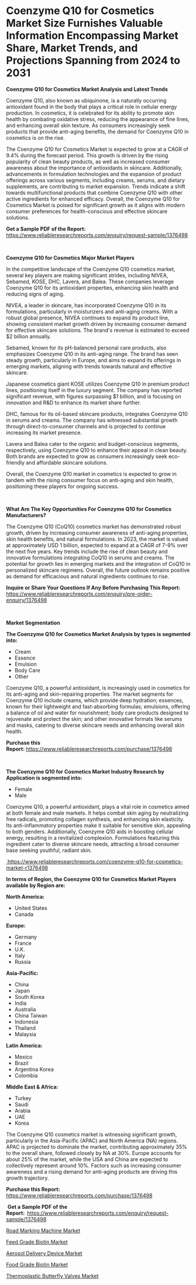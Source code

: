<p><h1>Coenzyme Q10 for Cosmetics Market Size Furnishes Valuable Information Encompassing Market Share, Market Trends, and Projections Spanning from 2024 to 2031</h1></p><p><strong>Coenzyme Q10 for Cosmetics Market Analysis and Latest Trends</strong></p>
<p><p>Coenzyme Q10, also known as ubiquinone, is a naturally occurring antioxidant found in the body that plays a critical role in cellular energy production. In cosmetics, it is celebrated for its ability to promote skin health by combating oxidative stress, reducing the appearance of fine lines, and enhancing overall skin texture. As consumers increasingly seek products that provide anti-aging benefits, the demand for Coenzyme Q10 in cosmetics is on the rise.</p><p>The Coenzyme Q10 for Cosmetics Market is expected to grow at a CAGR of 9.4% during the forecast period. This growth is driven by the rising popularity of clean beauty products, as well as increased consumer awareness about the importance of antioxidants in skincare. Additionally, advancements in formulation technologies and the expansion of product offerings across various segments, including creams, serums, and dietary supplements, are contributing to market expansion. Trends indicate a shift towards multifunctional products that combine Coenzyme Q10 with other active ingredients for enhanced efficacy. Overall, the Coenzyme Q10 for Cosmetics Market is poised for significant growth as it aligns with modern consumer preferences for health-conscious and effective skincare solutions.</p></p>
<p><strong>Get a Sample PDF of the Report:&nbsp;</strong> <a href="https://www.reliableresearchreports.com/enquiry/request-sample/1376498?utm_campaign=83&utm_medium=2&utm_source=Github&utm_content=ia&utm_term=23102024&utm_id=coenzyme-q10-for-cosmetics">https://www.reliableresearchreports.com/enquiry/request-sample/1376498</a></p>
<p>&nbsp;</p>
<p><strong>Coenzyme Q10 for Cosmetics Major Market Players</strong></p>
<p><p>In the competitive landscape of the Coenzyme Q10 cosmetics market, several key players are making significant strides, including NIVEA, Sebamed, KOSE, DHC, Lavera, and Balea. These companies leverage Coenzyme Q10 for its antioxidant properties, enhancing skin health and reducing signs of aging.</p><p>NIVEA, a leader in skincare, has incorporated Coenzyme Q10 in its formulations, particularly in moisturizers and anti-aging creams. With a robust global presence, NIVEA continues to expand its product line, showing consistent market growth driven by increasing consumer demand for effective skincare solutions. The brand's revenue is estimated to exceed $2 billion annually.</p><p>Sebamed, known for its pH-balanced personal care products, also emphasizes Coenzyme Q10 in its anti-aging range. The brand has seen steady growth, particularly in Europe, and aims to expand its offerings in emerging markets, aligning with trends towards natural and effective skincare. </p><p>Japanese cosmetics giant KOSE utilizes Coenzyme Q10 in premium product lines, positioning itself in the luxury segment. The company has reported significant revenue, with figures surpassing $1 billion, and is focusing on innovation and R&D to enhance its market share further.</p><p>DHC, famous for its oil-based skincare products, integrates Coenzyme Q10 in serums and creams. The company has witnessed substantial growth through direct-to-consumer channels and is projected to continue increasing its market presence.</p><p>Lavera and Balea cater to the organic and budget-conscious segments, respectively, using Coenzyme Q10 to enhance their appeal in clean beauty. Both brands are expected to grow as consumers increasingly seek eco-friendly and affordable skincare solutions.</p><p>Overall, the Coenzyme Q10 market in cosmetics is expected to grow in tandem with the rising consumer focus on anti-aging and skin health, positioning these players for ongoing success.</p></p>
<p>&nbsp;</p>
<p><strong>What Are The Key Opportunities For Coenzyme Q10 for Cosmetics Manufacturers?</strong></p>
<p><p>The Coenzyme Q10 (CoQ10) cosmetics market has demonstrated robust growth, driven by increasing consumer awareness of anti-aging properties, skin health benefits, and natural formulations. In 2023, the market is valued at approximately USD 1 billion, expected to expand at a CAGR of 7-9% over the next five years. Key trends include the rise of clean beauty and innovative formulations integrating CoQ10 in serums and creams. The potential for growth lies in emerging markets and the integration of CoQ10 in personalized skincare regimens. Overall, the future outlook remains positive as demand for efficacious and natural ingredients continues to rise.</p></p>
<p><strong>Inquire or Share Your Questions If Any Before Purchasing This Report:</strong> <a href="https://www.reliableresearchreports.com/enquiry/pre-order-enquiry/1376498?utm_campaign=83&utm_medium=2&utm_source=Github&utm_content=ia&utm_term=23102024&utm_id=coenzyme-q10-for-cosmetics">https://www.reliableresearchreports.com/enquiry/pre-order-enquiry/1376498</a></p>
<p>&nbsp;</p>
<p><strong>Market Segmentation</strong></p>
<p><strong>The Coenzyme Q10 for Cosmetics Market Analysis by types is segmented into:</strong></p>
<p><ul><li>Cream</li><li>Essence</li><li>Emulsion</li><li>Body Care</li><li>Other</li></ul></p>
<p><p>Coenzyme Q10, a powerful antioxidant, is increasingly used in cosmetics for its anti-aging and skin-repairing properties. The market segments for Coenzyme Q10 include creams, which provide deep hydration; essences, known for their lightweight and fast-absorbing formulas; emulsions, offering a balance of oil and water for nourishment; body care products designed to rejuvenate and protect the skin; and other innovative formats like serums and masks, catering to diverse skincare needs and enhancing overall skin health.</p></p>
<p><strong>Purchase this Report:&nbsp;</strong><a href="https://www.reliableresearchreports.com/purchase/1376498?utm_campaign=83&utm_medium=2&utm_source=Github&utm_content=ia&utm_term=23102024&utm_id=coenzyme-q10-for-cosmetics">https://www.reliableresearchreports.com/purchase/1376498</a></p>
<p>&nbsp;</p>
<p><strong>The Coenzyme Q10 for Cosmetics Market Industry Research by Application is segmented into:</strong></p>
<p><ul><li>Female</li><li>Male</li></ul></p>
<p><p>Coenzyme Q10, a powerful antioxidant, plays a vital role in cosmetics aimed at both female and male markets. It helps combat skin aging by neutralizing free radicals, promoting collagen synthesis, and enhancing skin elasticity. Its anti-inflammatory properties make it suitable for sensitive skin, appealing to both genders. Additionally, Coenzyme Q10 aids in boosting cellular energy, resulting in a revitalized complexion. Formulations featuring this ingredient cater to diverse skincare needs, attracting a broad consumer base seeking youthful, radiant skin.</p></p>
<p><a href="https://www.reliableresearchreports.com/coenzyme-q10-for-cosmetics-market-r1376498?utm_campaign=83&utm_medium=2&utm_source=Github&utm_content=ia&utm_term=23102024&utm_id=coenzyme-q10-for-cosmetics">&nbsp;https://www.reliableresearchreports.com/coenzyme-q10-for-cosmetics-market-r1376498</a></p>
<p><strong>In terms of Region, the Coenzyme Q10 for Cosmetics Market Players available by Region are:</strong></p>
<p>
    <p> <strong> North America: </strong>
        <ul>
            <li>United States</li>
            <li>Canada</li>
        </ul>
        </p> 
    <p> <strong> Europe: </strong>
        <ul>
            <li>Germany</li>
            <li>France</li>
            <li>U.K.</li>
            <li>Italy</li>
            <li>Russia</li>
        </ul>
        </p> 
    <p> <strong> Asia-Pacific: </strong>
        <ul>
            <li>China</li>
            <li>Japan</li>
            <li>South Korea</li>
            <li>India</li>
            <li>Australia</li>
            <li>China Taiwan</li>
            <li>Indonesia</li>
            <li>Thailand</li>
            <li>Malaysia</li>
        </ul>
        </p> 
    <p> <strong> Latin America: </strong>
        <ul>
            <li>Mexico</li>
            <li>Brazil</li>
            <li>Argentina Korea</li>
            <li>Colombia</li>
        </ul>
        </p> 
    <p> <strong> Middle East & Africa: </strong>
        <ul>
            <li>Turkey</li>
            <li>Saudi</li>
            <li>Arabia</li>
            <li>UAE</li>
            <li>Korea</li>
        </ul>
    </p>
    </p>
<p><p>The Coenzyme Q10 cosmetics market is witnessing significant growth, particularly in the Asia-Pacific (APAC) and North America (NA) regions. APAC is projected to dominate the market, contributing approximately 35% to the overall share, followed closely by NA at 30%. Europe accounts for about 25% of the market, while the USA and China are expected to collectively represent around 10%. Factors such as increasing consumer awareness and a rising demand for anti-aging products are driving this growth trajectory.</p></p>
<p><strong>Purchase this Report: </strong><a href="https://www.reliableresearchreports.com/purchase/1376498?utm_campaign=83&utm_medium=2&utm_source=Github&utm_content=ia&utm_term=23102024&utm_id=coenzyme-q10-for-cosmetics">https://www.reliableresearchreports.com/purchase/1376498</a></p>
<p>&nbsp;<strong>Get a Sample PDF of the Report:&nbsp;&nbsp;</strong><a href="https://www.reliableresearchreports.com/enquiry/request-sample/1376498?utm_campaign=83&utm_medium=2&utm_source=Github&utm_content=ia&utm_term=23102024&utm_id=coenzyme-q10-for-cosmetics">https://www.reliableresearchreports.com/enquiry/request-sample/1376498</a></p>
<p><strong></strong></p>
<p><p><a href="https://issuu.com/reportprime-2/docs/road-marking-machine-market-size-20_205151bceb2823?utm_campaign=83&utm_medium=2&utm_source=Github&utm_content=ia&utm_term=23102024&utm_id=coenzyme-q10-for-cosmetics">Road Marking Machine Market</a></p><p><a href="https://github.com/dowsegmspivadlk/Market-Research-Report-List-1/blob/main/feed-grade-biotin-market.md?utm_campaign=83&utm_medium=2&utm_source=Github&utm_content=ia&utm_term=23102024&utm_id=coenzyme-q10-for-cosmetics">Feed Grade Biotin Market</a></p><p><a href="https://www.linkedin.com/pulse/pulse-aerosol-delivery-device-rhythms-change-market-resonance-sosee?utm_campaign=83&utm_medium=2&utm_source=Github&utm_content=ia&utm_term=23102024&utm_id=coenzyme-q10-for-cosmetics">Aerosol Delivery Device Market</a></p><p><a href="https://github.com/fosters9adames/Market-Research-Report-List-1/blob/main/food-grade-biotin-market.md?utm_campaign=83&utm_medium=2&utm_source=Github&utm_content=ia&utm_term=23102024&utm_id=coenzyme-q10-for-cosmetics">Food Grade Biotin Market</a></p><p><a href="https://issuu.com/reportprime-2/docs/thermoplastic-butterfly-valves-mark_e1682365a34cac?utm_campaign=83&utm_medium=2&utm_source=Github&utm_content=ia&utm_term=23102024&utm_id=coenzyme-q10-for-cosmetics">Thermoplastic Butterfly Valves Market</a></p></p>